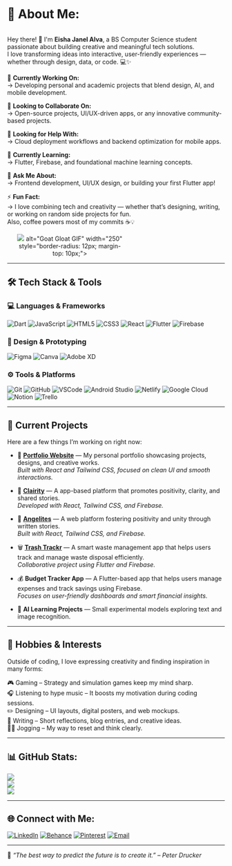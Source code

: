 <!-- 💫 About Me Section -->
<div align="left">

  <h1>💫 About Me:</h1>

  <div style="display: flex; align-items: flex-start; justify-content: space-between; flex-wrap: wrap;">
    <!-- Left Text -->
    <div style="flex: 1; min-width: 300px;">
      <p>Hey there! 👋 I'm <strong>Eisha Janel Alva</strong>, a BS Computer Science student passionate about building creative and meaningful tech solutions.<br>
      I love transforming ideas into interactive, user-friendly experiences — whether through design, data, or code. 💻✨</p>
      <p>🔭 <strong>Currently Working On:</strong><br>
      → Developing personal and academic projects that blend design, AI, and mobile development.</p>
      <p>👯 <strong>Looking to Collaborate On:</strong><br>
      → Open-source projects, UI/UX-driven apps, or any innovative community-based projects.</p>
      <p>🤝 <strong>Looking for Help With:</strong><br>
      → Cloud deployment workflows and backend optimization for mobile apps.</p>
      <p>🌱 <strong>Currently Learning:</strong><br>
      → Flutter, Firebase, and foundational machine learning concepts.</p>
      <p>💬 <strong>Ask Me About:</strong><br>
      → Frontend development, UI/UX design, or building your first Flutter app!</p>
      <p>⚡ <strong>Fun Fact:</strong><br>
      → I love combining tech and creativity — whether that’s designing, writing, or working on random side projects for fun.<br>
      Also, coffee powers most of my commits ☕💡</p>
    </div>
    <div style="flex: 0 0 250px; margin-left: 20px; text-align: center;">
      <img src="<img src="https://i.imgur.com/xyz123.gif">
           alt="Goat Gloat GIF"
           width="250"
           style="border-radius: 12px; margin-top: 10px;">
    </div>
  </div>
</div>

---

## 🛠️ Tech Stack & Tools

### 💻 Languages & Frameworks  
![Dart](https://img.shields.io/badge/Dart-%230175C2.svg?logo=dart&logoColor=white)
![JavaScript](https://img.shields.io/badge/JavaScript-%23F7DF1E.svg?logo=javascript&logoColor=black)
![HTML5](https://img.shields.io/badge/HTML5-%23E34F26.svg?logo=html5&logoColor=white)
![CSS3](https://img.shields.io/badge/CSS3-%231572B6.svg?logo=css3&logoColor=white)
![React](https://img.shields.io/badge/React-%2361DAFB.svg?logo=react&logoColor=black)
![Flutter](https://img.shields.io/badge/Flutter-%2302569B.svg?logo=flutter&logoColor=white)
![Firebase](https://img.shields.io/badge/Firebase-%23039BE5.svg?logo=firebase&logoColor=white)

### 🎨 Design & Prototyping  
![Figma](https://img.shields.io/badge/Figma-%23F24E1E.svg?logo=figma&logoColor=white)
![Canva](https://img.shields.io/badge/Canva-%2300C4CC.svg?logo=canva&logoColor=white)
![Adobe XD](https://img.shields.io/badge/Adobe%20XD-470137?logo=adobexd&logoColor=white)

### ⚙️ Tools & Platforms  
![Git](https://img.shields.io/badge/Git-%23F05033.svg?logo=git&logoColor=white)
![GitHub](https://img.shields.io/badge/GitHub-%23181717.svg?logo=github&logoColor=white)
![VSCode](https://img.shields.io/badge/VS%20Code-%23007ACC.svg?logo=visual-studio-code&logoColor=white)
![Android Studio](https://img.shields.io/badge/Android%20Studio-%233DDC84.svg?logo=android-studio&logoColor=white)
![Netlify](https://img.shields.io/badge/Netlify-%2300C7B7.svg?logo=netlify&logoColor=white)
![Google Cloud](https://img.shields.io/badge/Google%20Cloud-%234285F4.svg?logo=google-cloud&logoColor=white)
![Notion](https://img.shields.io/badge/Notion-%23000000.svg?logo=notion&logoColor=white)
![Trello](https://img.shields.io/badge/Trello-%23026AA7.svg?logo=trello&logoColor=white)

---


## 🚀 Current Projects
Here are a few things I’m working on right now:

- 🧩 **[Portfolio Website](https://eisho3o.netlify.app/)** — My personal portfolio showcasing projects, designs, and creative works.  
  *Built with React and Tailwind CSS, focused on clean UI and smooth interactions.*

- 🌈 **[Clairity](https://github.com/ronfrancisco24/Clairity)** — A app-based platform that promotes positivity, clarity, and shared stories.  
  *Developed with React, Tailwind CSS, and Firebase.*

- 📰 **[Angelites](https://d3df048b.twrite-blog-3dcma.pages.dev/)** — A web platform fostering positivity and unity through written stories.  
  *Built with React, Tailwind CSS, and Firebase.*

- 🗑️ **[Trash Trackr](https://github.com/Itsmeejoshiee/TrashTrackr/releases/tag/v1.0.0)** — A smart waste management app that helps users track and manage waste disposal efficiently.  
  *Collaborative project using Flutter and Firebase.*

- 💰 **Budget Tracker App** — A Flutter-based app that helps users manage expenses and track savings using Firebase.  
  *Focuses on user-friendly dashboards and smart financial insights.*

- 🧠 **AI Learning Projects** — Small experimental models exploring text and image recognition.  

---

## 🎨 Hobbies & Interests
Outside of coding, I love expressing creativity and finding inspiration in many forms:

🎮 Gaming – Strategy and simulation games keep my mind sharp.  
🎧 Listening to hype music – It boosts my motivation during coding sessions.  
✏️ Designing – UI layouts, digital posters, and web mockups.  
📝 Writing – Short reflections, blog entries, and creative ideas.  
🏃‍♀️ Jogging – My way to reset and think clearly.  

---

## 📊 GitHub Stats:
![](https://github-readme-stats.vercel.app/api?username=EishO3O&theme=dark&hide_border=false&include_all_commits=false&count_private=true)<br/>
![](https://streak-stats.demolab.com?user=EishO3O&theme=dark&hide_border=false)<br/>
![](https://github-readme-stats.vercel.app/api/top-langs/?username=EishO3O&theme=dark&hide_border=false&layout=compact)

---

## 🌐 Connect with Me:
[![LinkedIn](https://img.shields.io/badge/LinkedIn-%230077B5.svg?logo=linkedin&logoColor=white)](https://www.linkedin.com/in/eisha-janel-alva-23b556312/)
[![Behance](https://img.shields.io/badge/Behance-1769ff?logo=behance&logoColor=white)](https://www.behance.net/ahsiealva)
[![Pinterest](https://img.shields.io/badge/Pinterest-%23E60023.svg?logo=Pinterest&logoColor=white)](https://ph.pinterest.com/oO3Ook/)
[![Email](https://img.shields.io/badge/Email-D14836?logo=gmail&logoColor=white)](mailto:eishajanelalva@gmail.com)

---

💬 *“The best way to predict the future is to create it.” – Peter Drucker*
